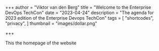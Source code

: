+++
author = "Viktor van den Berg"
title = "Welcome to the Enterprise DevOps TechCon"
date = "2023-04-24"
description = "The agenda for 2023 edition of the Enterprise Devops TechCon"
tags = [
    "shortcodes",
    "privacy",
]
thumbnail = "images/dollar.png"

+++

This the homepage of the website

